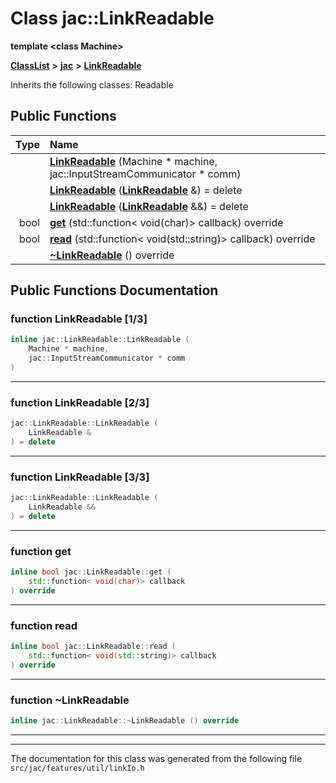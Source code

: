 

# Class jac::LinkReadable

**template &lt;class Machine&gt;**



[**ClassList**](annotated.md) **>** [**jac**](namespacejac.md) **>** [**LinkReadable**](classjac_1_1LinkReadable.md)








Inherits the following classes: Readable


































## Public Functions

| Type | Name |
| ---: | :--- |
|   | [**LinkReadable**](#function-linkreadable-13) (Machine \* machine, jac::InputStreamCommunicator \* comm) <br> |
|   | [**LinkReadable**](#function-linkreadable-23) ([**LinkReadable**](classjac_1_1LinkReadable.md) &) = delete<br> |
|   | [**LinkReadable**](#function-linkreadable-33) ([**LinkReadable**](classjac_1_1LinkReadable.md) &&) = delete<br> |
|  bool | [**get**](#function-get) (std::function&lt; void(char)&gt; callback) override<br> |
|  bool | [**read**](#function-read) (std::function&lt; void(std::string)&gt; callback) override<br> |
|   | [**~LinkReadable**](#function-linkreadable) () override<br> |




























## Public Functions Documentation




### function LinkReadable [1/3]

```C++
inline jac::LinkReadable::LinkReadable (
    Machine * machine,
    jac::InputStreamCommunicator * comm
) 
```




<hr>



### function LinkReadable [2/3]

```C++
jac::LinkReadable::LinkReadable (
    LinkReadable &
) = delete
```




<hr>



### function LinkReadable [3/3]

```C++
jac::LinkReadable::LinkReadable (
    LinkReadable &&
) = delete
```




<hr>



### function get 

```C++
inline bool jac::LinkReadable::get (
    std::function< void(char)> callback
) override
```




<hr>



### function read 

```C++
inline bool jac::LinkReadable::read (
    std::function< void(std::string)> callback
) override
```




<hr>



### function ~LinkReadable 

```C++
inline jac::LinkReadable::~LinkReadable () override
```




<hr>

------------------------------
The documentation for this class was generated from the following file `src/jac/features/util/linkIo.h`

